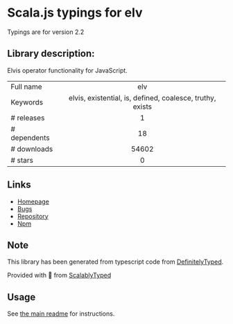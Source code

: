 
# Scala.js typings for elv

Typings are for version 2.2

## Library description:
Elvis operator functionality for JavaScript.

|                    |                 |
| ------------------ | :-------------: |
| Full name          | elv |
| Keywords           | elvis, existential, is, defined, coalesce, truthy, exists |
| # releases         | 1 |
| # dependents       | 18 |
| # downloads        | 54602 |
| # stars            | 0 |

## Links
- [Homepage](https://github.com/dsfields/elv#readme)
- [Bugs](https://github.com/dsfields/elv/issues)
- [Repository](https://github.com/dsfields/elv)
- [Npm](https://www.npmjs.com/package/elv)
    


## Note
This library has been generated from typescript code from [DefinitelyTyped](https://definitelytyped.org).

Provided with :purple_heart: from [ScalablyTyped](https://github.com/oyvindberg/ScalablyTyped)

## Usage
See [the main readme](../../readme.md) for instructions.



